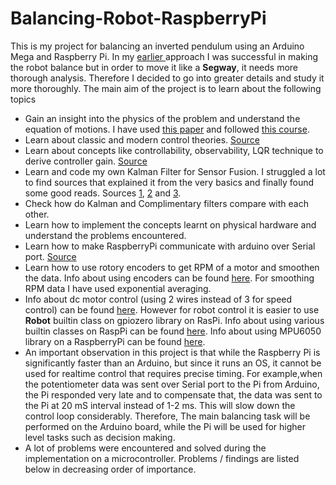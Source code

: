 # Balancing-Robot-RaspberryPi
This is my project for balancing an inverted pendulum using an Arduino Mega and Raspberry Pi. In my [earlier ](https://www.youtube.com/watch?v=-TRXWSr9_dE&list=PLveRMPt4kAsA41ivMscrzFSWWx54CI52J&t=0s&index=2) approach I was successful in making the robot balance but in order to move it like a **Segway**, it needs more thorough analysis. Therefore I decided to go into greater details and study it more thoroughly. The main aim of the project is to learn about the following topics
- Gain an insight into the physics of the problem and understand the equation of motions. I have used [this paper](https://content.sciendo.com/view/journals/meceng/61/2/article-p331.xml) and followed [this course](https://www.coursera.org/learn/mobile-robot). 
- Learn about classic and modern control theories. [Source](https://www.youtube.com/watch?v=Pi7l8mMjYVE&list=PLMrJAkhIeNNR20Mz-VpzgfQs5zrYi085m)
- Learn about concepts like controllability, observability, LQR technique to derive controller gain. [Source](https://www.youtube.com/watch?v=Pi7l8mMjYVE&list=PLMrJAkhIeNNR20Mz-VpzgfQs5zrYi085m)
- Learn and code my own Kalman Filter for Sensor Fusion. I struggled a lot to find sources that explained it from the very basics and finally found some good reads. Sources [1](https://home.wlu.edu/~levys/kalman_tutorial/), [2](http://blog.tkjelectronics.dk/2012/09/a-practical-approach-to-kalman-filter-and-how-to-implement-it/) and [3](https://github.com/balzer82/Kalman/blob/master/Kalman-Filter-CV.ipynb?create=1).
- Check how do Kalman and Complimentary filters compare with each other.
- Learn how to implement the concepts learnt on physical hardware and understand the problems encountered.
- Learn how to make RaspberryPi communicate with arduino over Serial port. [Source](http://forum.arduino.cc/index.php?topic=396450)
- Learn how to use rotory encoders to get RPM of a motor and smoothen the data. Info about using encoders can be found [here](https://www.youtube.com/watch?v=oLBYHbLO8W0). For smoothing RPM data I have used exponential averaging.
- Info about dc motor control (using 2 wires instead of 3 for speed control) can be found [here](https://www.bluetin.io/python/gpio-pwm-raspberry-pi-h-bridge-dc-motor-control/).  However for robot control it is easier to use **Robot** builtin class on gpiozero library on RasPi. Info about using various builtin classes on RaspPi can be found [here](https://projects.raspberrypi.org/en/projects/physical-computing/16). Info about using MPU6050 library on a RaspberryPi can be found [here](https://libraries.io/pypi/mpu6050-raspberrypi).
- An important observation in this project is that while the Raspberry Pi is significantly faster than an Arduino, but since it runs an OS, it cannot be used for realtime control that requires precise timing. For example,when the potentiometer data was sent over Serial port to the Pi from Arduino, the Pi responded very late and to compensate that, the data was sent to the Pi at 20 mS interval instead of 1-2 ms. This will slow down the control loop considerably. Therefore, The main balancing task will be performed on the Arduino board, while the Pi will be used for higher level tasks such as decision making.
- A lot of problems were encountered and solved during the implementation on a microcontroller. Problems / findings are listed below in decreasing order of importance.
